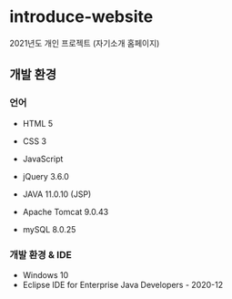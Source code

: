 # introduce-website

2021년도 개인 프로젝트 (자기소개 홈페이지)


## 개발 환경
### 언어
- HTML 5		
- CSS 3			
- JavaScript
- jQuery 3.6.0
- JAVA 11.0.10 (JSP)

- Apache Tomcat 9.0.43
- mySQL 8.0.25



### 개발 환경 & IDE
- Windows 10
- Eclipse IDE for Enterprise Java Developers - 2020-12

